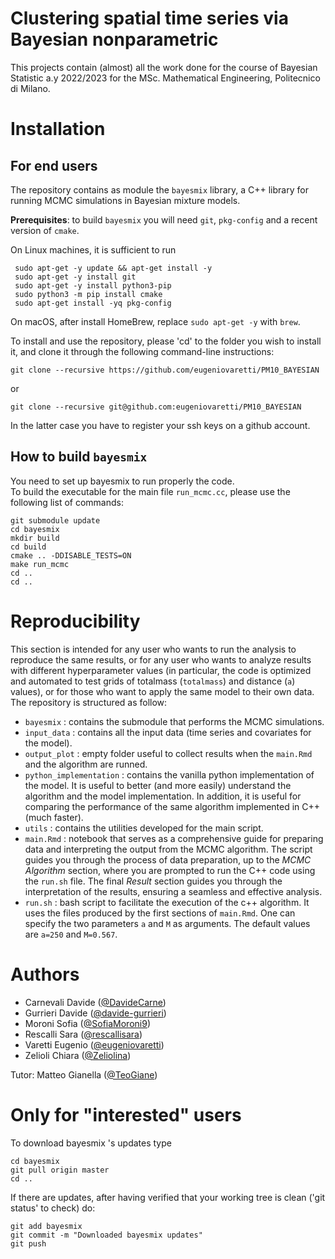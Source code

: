 # Clustering spatial time series via Bayesian nonparametric
This projects contain (almost) all the work done for the course of Bayesian Statistic a.y 2022/2023 for the MSc. Mathematical Engineering, Politecnico di Milano.  

# Installation

## For end users
The repository contains as module the `bayesmix` library, a C++ library for running MCMC simulations in Bayesian mixture models.

**Prerequisites**: to build `bayesmix` you will need `git`, `pkg-config` and a recent version of `cmake`.

On Linux machines, it is sufficient to run
```shell
 sudo apt-get -y update && apt-get install -y
 sudo apt-get -y install git
 sudo apt-get -y install python3-pip
 sudo python3 -m pip install cmake
 sudo apt-get install -yq pkg-config
```

On macOS, after install HomeBrew, replace `sudo apt-get -y` with `brew`.

To install and use the repository, please 'cd' to the folder you wish to install it, and clone it through the following command-line instructions:

```shell
git clone --recursive https://github.com/eugeniovaretti/PM10_BAYESIAN
```
or

```shell
git clone --recursive git@github.com:eugeniovaretti/PM10_BAYESIAN
```
In the latter case you have to register your ssh keys on a github account.


## How to build `bayesmix`
You need to set up bayesmix to run properly the code.  
To build the executable for the main file `run_mcmc.cc`, please use the following list of commands:
```shell
git submodule update
cd bayesmix
mkdir build
cd build
cmake .. -DDISABLE_TESTS=ON
make run_mcmc
cd ..
cd ..
```

# Reproducibility  
This section is intended for any user who wants to run the analysis to reproduce the same results, or for any user who wants to analyze results with different hyperparameter values (in particular, the code is optimized and automated to test grids of totalmass (`totalmass`) and distance (`a`) values), or for those who want to apply the same model to their own data.  
The repository is structured as follow:
- `bayesmix` : contains the submodule that performs the MCMC simulations.  
- `input_data` : contains all the input data (time series and covariates for the model).  
- `output_plot` : empty folder useful to collect results when the `main.Rmd` and the algorithm are runned.  
- `python_implementation` : contains the vanilla python implementation of the model. It is useful to better (and more easily) understand the algorithm and the model implementation. In addition, it is useful for comparing the performance of the same algorithm implemented in C++ (much faster).  
- `utils` : contains the utilities developed for the main script.
- `main.Rmd` : notebook that serves as a comprehensive guide for preparing data and interpreting the output from the MCMC algorithm. The script guides you through the process of data preparation, up to the _MCMC Algorithm_ section, where you are prompted to run the C++ code using the `run.sh` file. The final _Result_ section guides you through the interpretation of the results, ensuring a seamless and effective analysis.
- `run.sh` : bash script to facilitate the execution of the c++ algorithm. It uses the files produced by the first sections of `main.Rmd`. One can specify the two parameters `a` and `M` as arguments. The default values are `a=250` and `M=0.567`.

# Authors  
- Carnevali Davide ([@DavideCarne](https://github.com/DavideCarne))
- Gurrieri Davide ([@davide-gurrieri](https://github.com/davide-gurrieri))
- Moroni Sofia ([@SofiaMoroni9](https://github.com/SofiaMoroni9))
- Rescalli Sara ([@rescallisara](https://github.com/rescallisara))
- Varetti Eugenio ([@eugeniovaretti](https://github.com/eugeniovaretti))
- Zelioli Chiara ([@Zeliolina](https://github.com/Zeliolina))

Tutor: Matteo Gianella ([@TeoGiane](https://github.com/TeoGiane))

# Only for "interested" users  
To download bayesmix 's updates type
```shell
cd bayesmix
git pull origin master
cd ..
```
If there are updates, after having verified that your working tree is clean ('git status' to check) do:
```shell
git add bayesmix
git commit -m "Downloaded bayesmix updates"
git push
```
